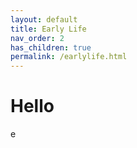 ```yaml
---
layout: default
title: Early Life
nav_order: 2
has_children: true
permalink: /earlylife.html
---
```


# Hello 

e
